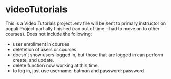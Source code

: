 # videoTutorials
This is a Video Tutorials project
.env file will be sent to primary instructor on populi
Project partially finished (ran out of time - had to move on to other courses).
Does not include the following:
- user enrollment in courses
- deletetion of users or courses
- doesn't show users logged in, but those that are logged in can perform create, and update.  
- delete function now working at this time. 
- to log in, just use username: batman and password: password
